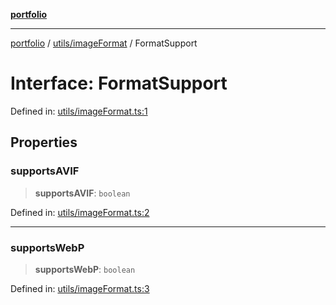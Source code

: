 [**portfolio**](../../../README.md)

***

[portfolio](../../../modules.md) / [utils/imageFormat](../README.md) / FormatSupport

# Interface: FormatSupport

Defined in: [utils/imageFormat.ts:1](https://github.com/tnorlund/Portfolio/blob/c20e64db87f42c98cf4a39e6b2073e63672a59f5/portfolio/utils/imageFormat.ts#L1)

## Properties

### supportsAVIF

> **supportsAVIF**: `boolean`

Defined in: [utils/imageFormat.ts:2](https://github.com/tnorlund/Portfolio/blob/c20e64db87f42c98cf4a39e6b2073e63672a59f5/portfolio/utils/imageFormat.ts#L2)

***

### supportsWebP

> **supportsWebP**: `boolean`

Defined in: [utils/imageFormat.ts:3](https://github.com/tnorlund/Portfolio/blob/c20e64db87f42c98cf4a39e6b2073e63672a59f5/portfolio/utils/imageFormat.ts#L3)
